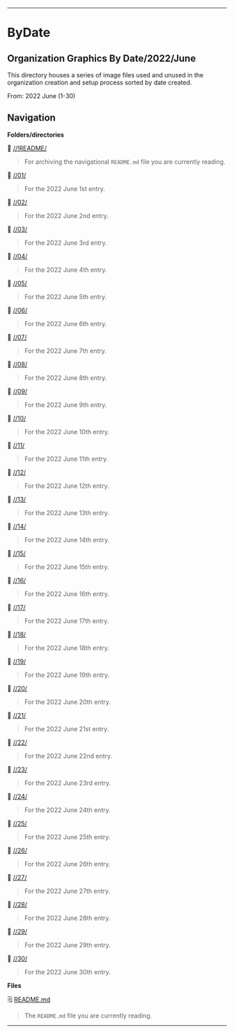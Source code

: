 
***

# ByDate

## Organization Graphics By Date/2022/June

This directory houses a series of image files used and unused in the organization creation and setup process sorted by date created.

From: 2022 June (1-30)

## Navigation

**Folders/directories**

📁 [//!README/](/OrganizationGraphics/!README/)

> For archiving the navigational `README.md` file you are currently reading.

📁 [//01/](/OrganizationGraphics/ByDate/2022/June/01/)

> For the 2022 June 1st entry.

📁 [//02/](/OrganizationGraphics/ByDate/2022/June/02/)

> For the 2022 June 2nd entry.

📁 [//03/](/OrganizationGraphics/ByDate/2022/June/03/)

> For the 2022 June 3rd entry.

📁 [//04/](/OrganizationGraphics/ByDate/2022/June/04/)

> For the 2022 June 4th entry.

📁 [//05/](/OrganizationGraphics/ByDate/2022/June/05/)

> For the 2022 June 5th entry.

📁 [//06/](/OrganizationGraphics/ByDate/2022/June/06/)

> For the 2022 June 6th entry.

📁 [//07/](/OrganizationGraphics/ByDate/2022/June/07/)

> For the 2022 June 7th entry.

📁 [//08/](/OrganizationGraphics/ByDate/2022/June/08/)

> For the 2022 June 8th entry.

📁 [//09/](/OrganizationGraphics/ByDate/2022/June/09/)

> For the 2022 June 9th entry.

📁 [//10/](/OrganizationGraphics/ByDate/2022/June/10/)

> For the 2022 June 10th entry.

📁 [//11/](/OrganizationGraphics/ByDate/2022/June/11/)

> For the 2022 June 11th entry.

📁 [//12/](/OrganizationGraphics/ByDate/2022/June/12/)

> For the 2022 June 12th entry.

📁 [//13/](/OrganizationGraphics/ByDate/2022/June/13/)

> For the 2022 June 13th entry.

📁 [//14/](/OrganizationGraphics/ByDate/2022/June/14/)

> For the 2022 June 14th entry.

📁 [//15/](/OrganizationGraphics/ByDate/2022/June/15/)

> For the 2022 June 15th entry.

📁 [//16/](/OrganizationGraphics/ByDate/2022/June/16/)

> For the 2022 June 16th entry.

📁 [//17/](/OrganizationGraphics/ByDate/2022/June/17/)

> For the 2022 June 17th entry.

📁 [//18/](/OrganizationGraphics/ByDate/2022/June/18/)

> For the 2022 June 18th entry.

📁 [//19/](/OrganizationGraphics/ByDate/2022/June/19/)

> For the 2022 June 19th entry.

📁 [//20/](/OrganizationGraphics/ByDate/2022/June/20/)

> For the 2022 June 20th entry.

📁 [//21/](/OrganizationGraphics/ByDate/2022/June/21/)

> For the 2022 June 21st entry.

📁 [//22/](/OrganizationGraphics/ByDate/2022/June/22/)

> For the 2022 June 22nd entry.

📁 [//23/](/OrganizationGraphics/ByDate/2022/June/23/)

> For the 2022 June 23rd entry.

📁 [//24/](/OrganizationGraphics/ByDate/2022/June/24/)

> For the 2022 June 24th entry.

📁 [//25/](/OrganizationGraphics/ByDate/2022/June/25/)

> For the 2022 June 25th entry.

📁 [//26/](/OrganizationGraphics/ByDate/2022/June/26/)

> For the 2022 June 26th entry.

📁 [//27/](/OrganizationGraphics/ByDate/2022/June/27/)

> For the 2022 June 27th entry.

📁 [//28/](/OrganizationGraphics/ByDate/2022/June/28/)

> For the 2022 June 28th entry.

📁 [//29/](/OrganizationGraphics/ByDate/2022/June/29/)

> For the 2022 June 29th entry.

📁 [//30/](/OrganizationGraphics/ByDate/2022/June/30/)

> For the 2022 June 30th entry.

**Files**

🗒️ [README.md](/OrganizationGraphics/ByDate/2022/June/README.md)

> The `README.md` file you are currently reading.

***

